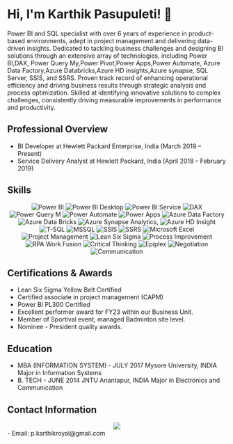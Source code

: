 # Hi, I'm Karthik Pasupuleti! 👋

Power BI and SQL specialist with over 6 years of experience in product-based environments, adept in project management and delivering data-driven insights. Dedicated to tackling business challenges and designing BI solutions through an extensive array of technologies, including Power BI,DAX, Power Query My,Power Pivot,Power Apps,Power Automate, Azure Data Factory,Azure Databricks,Azure HD insights,Azure synapse, SQL Server, SSIS, and SSRS. Proven track record of enhancing operational efficiency and driving business results through strategic analysis and process optimization. Skilled at identifying innovative solutions to complex challenges, consistently driving measurable improvements in performance and productivity.



## Professional Overview
- BI Developer at Hewlett Packard Enterprise, India (March 2019 – Present)
- Service Delivery Analyst at Hewlett Packard, India (April 2018 – February 2019)

## Skills
<div align="center">
  <img src="https://img.shields.io/badge/Power%20BI-F2C811?style=for-the-badge&logo=power-bi&logoColor=black" alt="Power BI" />
  <img src="https://img.shields.io/badge/Power%20BI%20Desktop-F2C811?style=for-the-badge&logo=power-bi&logoColor=black" alt="Power BI Desktop" />
<img src="https://img.shields.io/badge/Power%20BI%20Service-F2C811?style=for-the-badge&logo=power-bi&logoColor=black" alt="Power BI Service" />
  <img src="https://img.shields.io/badge/DAX-0078D4?style=for-the-badge&logo=dax&logoColor=white" alt="DAX" />
    <img src="https://img.shields.io/badge/Power%20Query%20M-0078D4?style=for-the-badge&logo=microsoft-power-query&logoColor=white" alt="Power Query M" />
  <img src="https://img.shields.io/badge/Power%20Automate-0078D4?style=for-the-badge&logo=microsoft-power-automate&logoColor=white" alt="Power Automate" />
   <img src="https://img.shields.io/badge/Power%20Apps-742774?style=for-the-badge&logo=microsoft-power-apps&logoColor=white" alt="Power Apps" />
  <img src="https://img.shields.io/badge/Azure%20Data%20Factory-0078D4?style=for-the-badge&logo=microsoft-azure&logoColor=white" alt="Azure Data Factory" />
  <img src="https://img.shields.io/badge/Azure%20Data%20Databricks-0078D4?style=for-the-badge&logo=microsoft-azure&logoColor=white" alt="Azure Data Bricks" />
    <img src="https://img.shields.io/badge/Azure%20Synapse%20Analytics-0078D4?style=for-the-badge&logo=microsoft-azure&logoColor=white" alt="Azure Synapse Analytics," />
  <img src="https://img.shields.io/badge/Azure%20HD%20Insight-0078D4?style=for-the-badge&logo=microsoft-azure&logoColor=white" alt="Azure HD Insight" />

  <img src="https://img.shields.io/badge/T--SQL-CC2927?style=for-the-badge&logo=microsoft-sql-server&logoColor=white" alt="T-SQL" />
    <img src="https://img.shields.io/badge/MSSQL-CC2927?style=for-the-badge&logo=microsoft-sql-server&logoColor=white" alt="MSSQL" />
    <img src="https://img.shields.io/badge/SSIS-CC2927?style=for-the-badge&logo=microsoft-sql-server&logoColor=white" alt="SSIS" />
    <img src="https://img.shields.io/badge/SSRS-CC2927?style=for-the-badge&logo=microsoft-sql-server&logoColor=white" alt="SSRS" />
  <img src="https://img.shields.io/badge/Microsoft%20Excel-217346?style=for-the-badge&logo=microsoft-excel&logoColor=white" alt="Microsoft Excel" />
    <img src="https://img.shields.io/badge/Project%20Management-0078D4?style=for-the-badge&logo=microsoft-project&logoColor=white" alt="Project Management" />

  <img src="https://img.shields.io/badge/Lean%20Six%20Sigma-0078D4?style=for-the-badge&logo=six-sigma&logoColor=white" alt="Lean Six Sigma" />
  <img src="https://img.shields.io/badge/Process%20Improvement-0078D4?style=for-the-badge&logo=six-sigma&logoColor=white" alt="Process Improvement" />

  <img src="https://img.shields.io/badge/RPA%20Work%20Fusion-FF6F00?style=for-the-badge&logo=rpa-work-fusion&logoColor=white" alt="RPA Work Fusion" />
  <img src="https://img.shields.io/badge/Critical%20Thinking-0078D4?style=for-the-badge&logo=six-sigma&logoColor=white" alt="Critical Thinking" />
  
  <img src="https://img.shields.io/badge/Epiplex-0078D4?style=for-the-badge&logo=six-sigma&logoColor=white" alt="Epiplex" />
  <img src="https://img.shields.io/badge/Negotiation-0078D4?style=for-the-badge&logo=six-sigma&logoColor=white" alt="Negotiation" />

 
  <img src="https://img.shields.io/badge/Communication-0078D4?style=for-the-badge&logo=six-sigma&logoColor=white" alt="Communication" />
</div>

## Certifications & Awards
- Lean Six Sigma Yellow Belt Certified
- Certified associate in project management (CAPM)
- Power BI PL300 Certified
- Excellent performer award for FY23 within our Business Unit.
- Member of Sportival event, managed Badminton site level.
- Nominee - President quality awards.

## Education
- MBA (INFORMATION SYSTEM) - JULY 2017 Mysore University, INDIA Major in Information Systems
- B. TECH - JUNE 2014 JNTU Anantapur, INDIA Major in Electronics and Communication

## Contact Information
<div align="center">
  <a href="https://www.linkedin.com/in/KarthikPasupuleti/">
    <img src="https://img.shields.io/badge/LinkedIn-KarthikPasupuleti-blue?style=for-the-badge&logo=linkedin"/>
  </a>
</div>
- Email: p.karthikroyal@gmail.com

